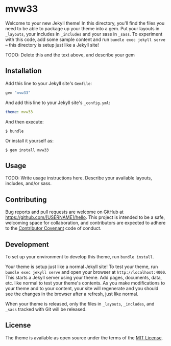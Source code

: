# mvw33

Welcome to your new Jekyll theme! In this directory, you'll find the files you need to be able to package up your theme into a gem. Put your layouts in `_layouts`, your includes in `_includes` and your sass in `_sass`. To experiment with this code, add some sample content and run `bundle exec jekyll serve` – this directory is setup just like a Jekyll site!

TODO: Delete this and the text above, and describe your gem

## Installation

Add this line to your Jekyll site's `Gemfile`:

```ruby
gem "mvw33"
```

And add this line to your Jekyll site's `_config.yml`:

```yaml
theme: mvw33
```

And then execute:

    $ bundle

Or install it yourself as:

    $ gem install mvw33

## Usage

TODO: Write usage instructions here. Describe your available layouts, includes, and/or sass.

## Contributing

Bug reports and pull requests are welcome on GitHub at https://github.com/[USERNAME]/hello. This project is intended to be a safe, welcoming space for collaboration, and contributors are expected to adhere to the [Contributor Covenant](http://contributor-covenant.org) code of conduct.

## Development

To set up your environment to develop this theme, run `bundle install`.

Your theme is setup just like a normal Jekyll site! To test your theme, run `bundle exec jekyll serve` and open your browser at `http://localhost:4000`. This starts a Jekyll server using your theme. Add pages, documents, data, etc. like normal to test your theme's contents. As you make modifications to your theme and to your content, your site will regenerate and you should see the changes in the browser after a refresh, just like normal.

When your theme is released, only the files in `_layouts`, `_includes`, and `_sass` tracked with Git will be released.

## License

The theme is available as open source under the terms of the [MIT License](https://opensource.org/licenses/MIT).

